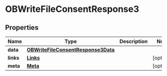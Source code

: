 
# OBWriteFileConsentResponse3

## Properties
Name | Type | Description | Notes
------------ | ------------- | ------------- | -------------
**data** | [**OBWriteFileConsentResponse3Data**](OBWriteFileConsentResponse3Data.md) |  | 
**links** | [**Links**](Links.md) |  |  [optional]
**meta** | [**Meta**](Meta.md) |  |  [optional]



